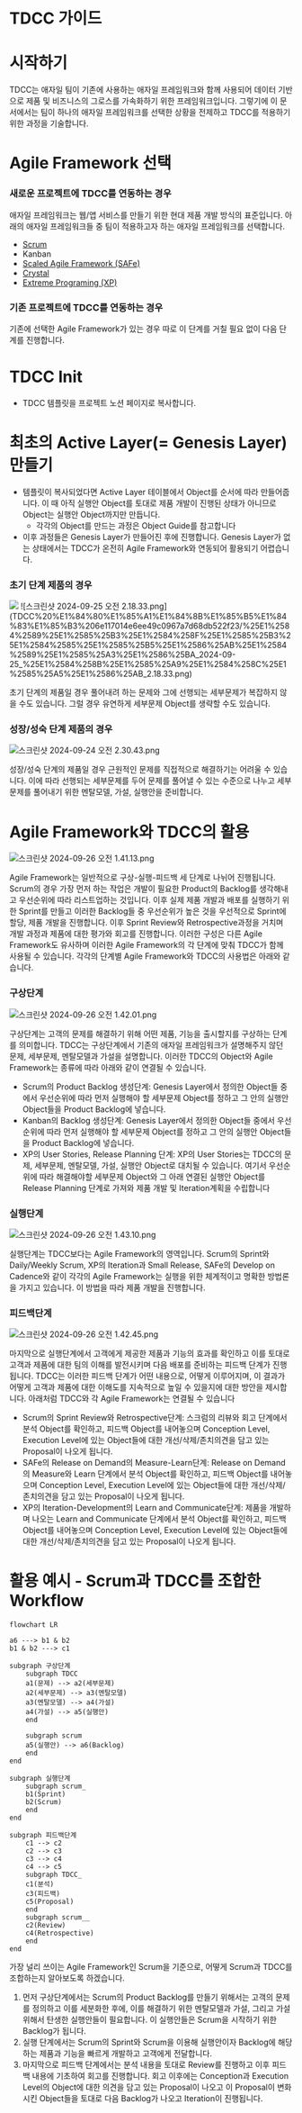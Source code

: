 # TDCC 가이드

# 시작하기

TDCC는 애자일 팀이 기존에 사용하는 애자일 프레임워크와 함께 사용되어 데이터 기반으로 제품 및 비즈니스의 그로스를 가속화하기 위한 프레임워크입니다. 그렇기에 이 문서에서는 팀이 하나의 애자일 프레임워크를 선택한 상황을 전제하고 TDCC를 적용하기 위한 과정을 기술합니다.

# Agile Framework 선택

### 새로운 프로젝트에 TDCC를 연동하는 경우

애자일 프레임워크는 웹/앱 서비스를 만들기 위한 현대 제품 개발 방식의 표준입니다. 아래의 애자일 프레임워크들 중 팀이 적용하고자 하는 애자일 프레임워크를 선택합니다.

- [Scrum](https://scrumguides.org/)
- Kanban
- [Scaled Agile Framework (SAFe)](https://scaledagileframework.com/)
- [Crystal](https://monday.com/blog/rnd/agile-crystal/)
- [Extreme Programing (XP)](http://www.extremeprogramming.org/)

### 기존 프로젝트에 TDCC를 연동하는 경우

기존에 선택한 Agile Framework가 있는 경우 따로 이 단계를 거칠 필요 없이 다음 단계를 진행합니다.

# TDCC Init

- TDCC 템플릿을 프로젝트 노션 페이지로 복사합니다.

# 최초의 Active Layer(= Genesis Layer) 만들기

- 템플릿이 복사되었다면 Active Layer 테이블에서 Object를 순서에 따라 만들어줍니다. 이 때 아직 실행안 Object를 토대로 제품 개발이 진행된 상태가 아니므로 Object는 실행안 Object까지만 만듭니다.
    - 각각의 Object를 만드는 과정은 Object Guide를 참고합니다
- 이후 과정들은 Genesis Layer가 만들어진 후에 진행합니다. Genesis Layer가 없는 상태에서는 TDCC가 온전히 Agile Framework와 연동되어 활용되기 어렵습니다.

### 초기 단계 제품의 경우

<img src = "tdcc-framework/resources/image/guide/init/1_image.png">
![스크린샷 2024-09-25 오전 2.18.33.png](TDCC%20%E1%84%80%E1%85%A1%E1%84%8B%E1%85%B5%E1%84%83%E1%85%B3%206e117014e6ee49c0967a7d68db522f23/%25E1%2584%2589%25E1%2585%25B3%25E1%2584%258F%25E1%2585%25B3%25E1%2584%2585%25E1%2585%25B5%25E1%2586%25AB%25E1%2584%2589%25E1%2585%25A3%25E1%2586%25BA_2024-09-25_%25E1%2584%258B%25E1%2585%25A9%25E1%2584%258C%25E1%2585%25A5%25E1%2586%25AB_2.18.33.png)

초기 단계의 제품일 경우 풀어내려 하는 문제와 그에 선행되는 세부문제가 복잡하지 않을 수도 있습니다. 그럴 경우 유연하게 세부문제 Object를 생략할 수도 있습니다.

### 성장/성숙 단계 제품의 경우

![스크린샷 2024-09-24 오전 2.30.43.png](TDCC%20%E1%84%80%E1%85%A1%E1%84%8B%E1%85%B5%E1%84%83%E1%85%B3%206e117014e6ee49c0967a7d68db522f23/%25E1%2584%2589%25E1%2585%25B3%25E1%2584%258F%25E1%2585%25B3%25E1%2584%2585%25E1%2585%25B5%25E1%2586%25AB%25E1%2584%2589%25E1%2585%25A3%25E1%2586%25BA_2024-09-24_%25E1%2584%258B%25E1%2585%25A9%25E1%2584%258C%25E1%2585%25A5%25E1%2586%25AB_2.30.43.png)

성장/성숙 단계의 제품일 경우 근원적인 문제를 직접적으로 해결하기는 어려울 수 있습니다. 이에 따라 선행되는 세부문제를 두어 문제를 풀어낼 수 있는 수준으로 나누고 세부문제를 풀어내기 위한 멘탈모델, 가설, 실행안을 준비합니다.

# Agile Framework와 TDCC의 활용

![스크린샷 2024-09-26 오전 1.41.13.png](TDCC%20%E1%84%80%E1%85%A1%E1%84%8B%E1%85%B5%E1%84%83%E1%85%B3%206e117014e6ee49c0967a7d68db522f23/%25E1%2584%2589%25E1%2585%25B3%25E1%2584%258F%25E1%2585%25B3%25E1%2584%2585%25E1%2585%25B5%25E1%2586%25AB%25E1%2584%2589%25E1%2585%25A3%25E1%2586%25BA_2024-09-26_%25E1%2584%258B%25E1%2585%25A9%25E1%2584%258C%25E1%2585%25A5%25E1%2586%25AB_1.41.13.png)

Agile Framework는 일반적으로 구상-실행-피드백 세 단계로 나뉘어 진행됩니다. Scrum의 경우 가장 먼저 하는 작업은 개발이 필요한 Product의 Backlog를 생각해내고 우선순위에 따라 리스트업하는 것입니다. 이후 실제 제품 개발과 배포를 실행하기 위한 Sprint를 만들고 이러한 Backlog들 중 우선순위가 높은 것을 우선적으로 Sprint에 할당, 제품 개발을 진행합니다. 이후 Sprint Review와 Retrospective과정을 거치며 개발 과정과 제품에 대한 평가와 회고를 진행합니다. 이러한 구성은 다른 Agile Framework도 유사하며 이러한 Agile Framework의 각 단계에 맞춰 TDCC가 함께 사용될 수 있습니다. 각각의 단계별 Agile Framework와 TDCC의 사용법은 아래와 같습니다.

### 구상단계

![스크린샷 2024-09-26 오전 1.42.01.png](TDCC%20%E1%84%80%E1%85%A1%E1%84%8B%E1%85%B5%E1%84%83%E1%85%B3%206e117014e6ee49c0967a7d68db522f23/%25E1%2584%2589%25E1%2585%25B3%25E1%2584%258F%25E1%2585%25B3%25E1%2584%2585%25E1%2585%25B5%25E1%2586%25AB%25E1%2584%2589%25E1%2585%25A3%25E1%2586%25BA_2024-09-26_%25E1%2584%258B%25E1%2585%25A9%25E1%2584%258C%25E1%2585%25A5%25E1%2586%25AB_1.42.01.png)

구상단계는 고객의 문제를 해결하기 위해 어떤 제품, 기능을 출시할지를 구상하는 단계를 의미합니다. TDCC는 구상단계에서 기존의 애자일 프레임워크가 설명해주지 않던 문제, 세부문제, 멘탈모델과 가설을 설명합니다. 이러한 TDCC의 Object와 Agile Framework는 종류에 따라 아래와 같이 연결될 수 있습니다. 

- Scrum의 Product Backlog 생성단계: Genesis Layer에서 정의한 Object들 중에서 우선순위에 따라 먼저 실행해야 할 세부문제 Object를 정하고 그 안의 실행안 Object들을 Product Backlog에 넣습니다.
- Kanban의 Backlog 생성단계: Genesis Layer에서 정의한 Object들 중에서 우선순위에 따라 먼저 실행해야 할 세부문제 Object를 정하고 그 안의 실행안 Object들을 Product Backlog에 넣습니다.
- XP의 User Stories, Release Planning 단계: XP의 User Stories는 TDCC의 문제, 세부문제, 멘탈모델, 가설, 실행안 Object로 대치될 수 있습니다. 여기서 우선순위에 따라 해결해야할 세부문제 Object와 그 아래 연결된 실행안 Object를 Release Planning 단계로 가져와 제품 개발 및 Iteration계획을 수립합니다

### 실행단계

![스크린샷 2024-09-26 오전 1.43.10.png](TDCC%20%E1%84%80%E1%85%A1%E1%84%8B%E1%85%B5%E1%84%83%E1%85%B3%206e117014e6ee49c0967a7d68db522f23/%25E1%2584%2589%25E1%2585%25B3%25E1%2584%258F%25E1%2585%25B3%25E1%2584%2585%25E1%2585%25B5%25E1%2586%25AB%25E1%2584%2589%25E1%2585%25A3%25E1%2586%25BA_2024-09-26_%25E1%2584%258B%25E1%2585%25A9%25E1%2584%258C%25E1%2585%25A5%25E1%2586%25AB_1.43.10.png)

실행단계는 TDCC보다는 Agile Framework의 영역입니다. Scrum의 Sprint와 Daily/Weekly Scrum, XP의 Iteration과 Small Release, SAFe의 Develop on Cadence와 같이 각각의 Agile Framework는 실행을 위한 체계적이고 명확한 방법론을 가지고 있습니다. 이 방법을 따라 제품 개발을 진행합니다.

### 피드백단계

![스크린샷 2024-09-26 오전 1.42.45.png](TDCC%20%E1%84%80%E1%85%A1%E1%84%8B%E1%85%B5%E1%84%83%E1%85%B3%206e117014e6ee49c0967a7d68db522f23/%25E1%2584%2589%25E1%2585%25B3%25E1%2584%258F%25E1%2585%25B3%25E1%2584%2585%25E1%2585%25B5%25E1%2586%25AB%25E1%2584%2589%25E1%2585%25A3%25E1%2586%25BA_2024-09-26_%25E1%2584%258B%25E1%2585%25A9%25E1%2584%258C%25E1%2585%25A5%25E1%2586%25AB_1.42.45.png)

마지막으로 실행단계에서 고객에게 제공한 제품과 기능의 효과를 확인하고 이를 토대로 고객과 제품에 대한 팀의 이해를 발전시키며 다음 배포를 준비하는 피드백 단계가 진행됩니다. TDCC는 이러한 피드백 단계가 어떤 내용으로, 어떻게 이루어지며, 이 결과가 어떻게 고객과 제품에 대한 이해도를 지속적으로 높일 수 있을지에 대한 방안을 제시합니다. 아래처럼 TDCC와 각 Agile Framework는 연결될 수 있습니다

- Scrum의 Sprint Review와 Retrospective단계: 스크럼의 리뷰와 회고 단계에서 분석 Object를 확인하고, 피드백 Object를 내어놓으며 Conception Level, Execution Level에 있는 Object들에 대한 개선/삭제/존치의견을 담고 있는 Proposal이 나오게 됩니다.
- SAFe의 Release on Demand의 Measure-Learn단계: Release on Demand의 Measure와 Learn 단계에서 분석 Object를 확인하고, 피드백 Object를 내어놓으며 Conception Level, Execution Level에 있는 Object들에 대한 개선/삭제/존치의견을 담고 있는 Proposal이 나오게 됩니다.
- XP의 Iteration-Development의 Learn and Communicate단계: 제품을 개발하며 나오는 Learn and Communicate 단계에서 분석 Object를 확인하고, 피드백 Object를 내어놓으며 Conception Level, Execution Level에 있는 Object들에 대한 개선/삭제/존치의견을 담고 있는 Proposal이 나오게 됩니다.

# 활용 예시 - Scrum과 TDCC를 조합한 Workflow

```mermaid
flowchart LR

a6 ---> b1 & b2
b1 & b2 ---> c1

subgraph 구상단계
	subgraph TDCC
	a1(문제) --> a2(세부문제)	
	a2(세부문제) --> a3(멘탈모델)
	a3(멘탈모델) --> a4(가설)
	a4(가설) --> a5(실행안)
	end

	subgraph scrum
	a5(실행안) --> a6(Backlog)
	end
end

subgraph 실행단계
	subgraph scrum_
	b1(Sprint)
	b2(Scrum)
	end
end

subgraph 피드백단계
	c1 --> c2
	c2 --> c3
	c3 --> c4
	c4 --> c5
	subgraph TDCC_
	c1(분석)
	c3(피드백)
	c5(Proposal)
	end
	subgraph scrum__
	c2(Review)
	c4(Retrospective)
	end
end
```

가장 널리 쓰이는 Agile Framework인 Scrum을 기준으로, 어떻게 Scrum과 TDCC를 조합하는지 알아보도록 하겠습니다. 

1. 먼저 구상단계에서는 Scrum의 Product Backlog를 만들기 위해서는 고객의 문제를 정의하고 이를 세분화한 후에, 이를 해결하기 위한 멘탈모델과 가설, 그리고 가설 위해서 탄생한 실행안들이 필요합니다. 이 실행안들은 Scrum을 시작하기 위한 Backlog가 됩니다.
2. 실행 단계에서는 Scrum의 Sprint와 Scrum을 이용해 실행안이자 Backlog에 해당하는 제품과 기능을 빠르게 개발하고 고객에게 전달합니다.
3. 마지막으로 피드백 단계에서는 분석 내용을 토대로 Review를 진행하고 이후 피드백 내용에 기초하여 회고를 진행합니다. 회고 이후에는 Conception과 Execution Level의 Object에 대한 의견을 담고 있는 Proposal이 나오고 이 Proposal이 변화시킨 Object들을 토대로 다음 Backlog가 나오고 Iteration이 진행됩니다.